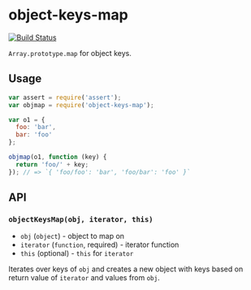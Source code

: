 # object-keys-map
[![Build Status](https://travis-ci.org/mmalecki/object-keys-map.png?branch=master)](https://travis-ci.org/mmalecki/objfilter)

`Array.prototype.map` for object keys.

## Usage

```js
var assert = require('assert');
var objmap = require('object-keys-map');

var o1 = {
  foo: 'bar',
  bar: 'foo'
};

objmap(o1, function (key) {
  return 'foo/' + key;
}); // => `{ 'foo/foo': 'bar', 'foo/bar': 'foo' }`
```

## API

### `objectKeysMap(obj, iterator, this)`

* `obj` (`object`) - object to map on
* `iterator` (`function`, required) - iterator function
* `this` (optional) - `this` for `iterator`

Iterates over keys of `obj` and creates a new object with keys based on return
value of `iterator` and values from `obj`.
